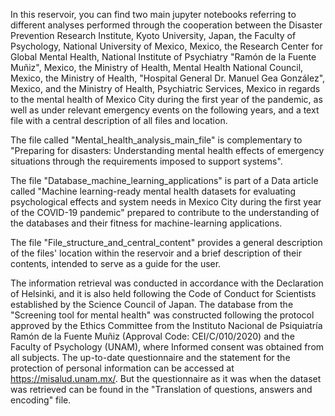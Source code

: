 In this reservoir, you can find two main jupyter notebooks referring to different analyses performed through the cooperation between the Disaster Prevention Research Institute, Kyoto University, Japan, the Faculty of Psychology, National University of Mexico, Mexico, the Research Center for Global Mental Health, National Institute of Psychiatry "Ramón de la Fuente Muñiz", Mexico, the Ministry of Health, Mental Health National Council, Mexico, the Ministry of Health, "Hospital General Dr. Manuel Gea González", Mexico, and the Ministry of Health, Psychiatric Services, Mexico in regards to the mental health of Mexico City during the first year of the pandemic, as well as under relevant emergency events on the following years, and a text file with a central description of all files and location.

The file called "Mental_health_analysis_main_file" is complementary to "Preparing for disasters: Understanding mental health effects of emergency situations through the requirements imposed to support systems".

The file "Database_machine_learning_applications" is part of a Data article called "Machine learning-ready mental health datasets for evaluating psychological effects and system needs in Mexico City during the first year of the COVID-19 pandemic" prepared to contribute to the understanding of the databases and their fitness for machine-learning applications.

The file "File_structure_and_central_content" provides a general description of the files' location within the reservoir and a brief description of their contents, intended to serve as a guide for the user.

The information retrieval was conducted in accordance with the Declaration of Helsinki, and it is also held following the Code of Conduct for Scientists established by the Science Council of Japan. The database from the  "Screening tool for mental health" was constructed following the protocol approved by the Ethics Committee from the Instituto Nacional de Psiquiatría Ramón de la Fuente Muñiz (Approval Code: CEI/C/010/2020) and the Faculty of Psychology (UNAM), where Informed consent was obtained from all subjects. The up-to-date questionnaire and the statement for the protection of personal information can be accessed at https://misalud.unam.mx/. But the questionnaire as it was when the dataset was retrieved can be found in the "Translation of questions, answers and encoding" file.
